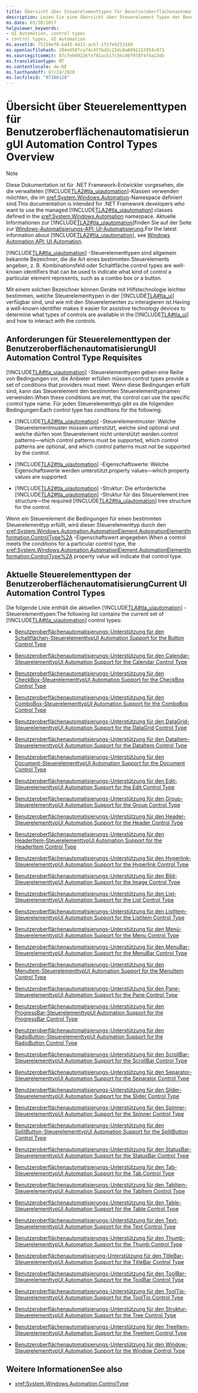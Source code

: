```yaml
---
title: Übersicht über Steuerelementtypen für Benutzeroberflächenautomatisierung
description: Lesen Sie eine Übersicht über Steuerelement Typen der Benutzeroberflächen Automatisierung, bei denen es sich um bekannte Bezeichner handelt, die verwendet werden können, um anzugeben, welche Art von Steuerelement ein Element darstellt.
ms.date: 03/30/2017
helpviewer_keywords:
- UI Automation, control types
- control types, UI Automation
ms.assetid: 75159ef8-bd43-4d13-acb7-1f1fe9253160
ms.openlocfilehash: 204e950fca74c4f7bd2c13dc8a8891152954c071
ms.sourcegitcommit: 87cfeb69226fef01acb17c56c86f978f4f4a13db
ms.translationtype: MT
ms.contentlocale: de-DE
ms.lasthandoff: 07/24/2020
ms.locfileid: "87166128"
---
```

# <a name="ui-automation-control-types-overview"></a><span data-ttu-id="c470a-103">Übersicht über Steuerelementtypen für Benutzeroberflächenautomatisierung</span><span class="sxs-lookup"><span data-stu-id="c470a-103">UI Automation Control Types Overview</span></span>
> [!NOTE]
> <span data-ttu-id="c470a-104">Diese Dokumentation ist für .NET Framework-Entwickler vorgesehen, die die verwalteten [!INCLUDE[TLA2#tla_uiautomation](../../../includes/tla2sharptla-uiautomation-md.md)]-Klassen verwenden möchten, die im <xref:System.Windows.Automation>-Namespace definiert sind.</span><span class="sxs-lookup"><span data-stu-id="c470a-104">This documentation is intended for .NET Framework developers who want to use the managed [!INCLUDE[TLA2#tla_uiautomation](../../../includes/tla2sharptla-uiautomation-md.md)] classes defined in the <xref:System.Windows.Automation> namespace.</span></span> <span data-ttu-id="c470a-105">Aktuelle Informationen zur [!INCLUDE[TLA2#tla_uiautomation](../../../includes/tla2sharptla-uiautomation-md.md)]finden Sie auf der Seite zur [Windows-Automatisierungs-API: UI-Automatisierung](/windows/win32/winauto/entry-uiauto-win32).</span><span class="sxs-lookup"><span data-stu-id="c470a-105">For the latest information about [!INCLUDE[TLA2#tla_uiautomation](../../../includes/tla2sharptla-uiautomation-md.md)], see [Windows Automation API: UI Automation](/windows/win32/winauto/entry-uiauto-win32).</span></span>  
  
 [!INCLUDE[TLA#tla_uiautomation](../../../includes/tlasharptla-uiautomation-md.md)] <span data-ttu-id="c470a-106">-Steuerelementtypen sind allgemein bekannte Bezeichner, die die Art eines bestimmten Steuerelements angeben, z. B. Kombinationsfeld oder Schaltfläche.</span><span class="sxs-lookup"><span data-stu-id="c470a-106">control types are well-known identifiers that can be used to indicate what kind of control a particular element represents, such as a combo box or a button.</span></span>  
  
 <span data-ttu-id="c470a-107">Mit einem solchen Bezeichner können Geräte mit Hilfstechnologie leichter bestimmen, welche Steuerelementtypen in der [!INCLUDE[TLA#tla_ui](../../../includes/tlasharptla-ui-md.md)] verfügbar sind, und wie mit den Steuerelementen zu interagieren ist.</span><span class="sxs-lookup"><span data-stu-id="c470a-107">Having a well-known identifier makes it easier for assistive technology devices to determine what types of controls are available in the [!INCLUDE[TLA#tla_ui](../../../includes/tlasharptla-ui-md.md)] and how to interact with the controls.</span></span>  
  
<a name="UI_Automation_Control_Type_Requisites"></a>
## <a name="ui-automation-control-type-requisites"></a><span data-ttu-id="c470a-108">Anforderungen für Steuerelementtypen der Benutzeroberflächenautomatisierung</span><span class="sxs-lookup"><span data-stu-id="c470a-108">UI Automation Control Type Requisites</span></span>  
 [!INCLUDE[TLA#tla_uiautomation](../../../includes/tlasharptla-uiautomation-md.md)] <span data-ttu-id="c470a-109">-Steuerelementtypen geben eine Reihe von Bedingungen vor, die Anbieter erfüllen müssen.</span><span class="sxs-lookup"><span data-stu-id="c470a-109">control types provide a set of conditions that providers must meet.</span></span> <span data-ttu-id="c470a-110">Wenn diese Bedingungen erfüllt sind, kann das Steuerelement den bestimmten Steuerelementtypnamen verwenden.</span><span class="sxs-lookup"><span data-stu-id="c470a-110">When these conditions are met, the control can use the specific control type name.</span></span> <span data-ttu-id="c470a-111">Für jeden Steuerelementtyp gibt es die folgenden Bedingungen:</span><span class="sxs-lookup"><span data-stu-id="c470a-111">Each control type has conditions for the following:</span></span>  
  
- [!INCLUDE[TLA2#tla_uiautomation](../../../includes/tla2sharptla-uiautomation-md.md)] <span data-ttu-id="c470a-112">-Steuerelementmuster: Welche Steuerelementmuster müssen unterstützt, welche sind optional und welche dürfen vom Steuerelement nicht unterstützt werden.</span><span class="sxs-lookup"><span data-stu-id="c470a-112">control patterns—which control patterns must be supported, which control patterns are optional, and which control patterns must not be supported by the control.</span></span>  
  
- [!INCLUDE[TLA2#tla_uiautomation](../../../includes/tla2sharptla-uiautomation-md.md)] <span data-ttu-id="c470a-113">-Eigenschaftswerte: Welche Eigenschaftswerte werden unterstützt.</span><span class="sxs-lookup"><span data-stu-id="c470a-113">property values—which property values are supported.</span></span>  
  
- [!INCLUDE[TLA2#tla_uiautomation](../../../includes/tla2sharptla-uiautomation-md.md)] <span data-ttu-id="c470a-114">-Struktur: Die erforderliche [!INCLUDE[TLA2#tla_uiautomation](../../../includes/tla2sharptla-uiautomation-md.md)] -Struktur für das Steuerelement.</span><span class="sxs-lookup"><span data-stu-id="c470a-114">tree structure—the required [!INCLUDE[TLA2#tla_uiautomation](../../../includes/tla2sharptla-uiautomation-md.md)] tree structure for the control.</span></span>  
  
 <span data-ttu-id="c470a-115">Wenn ein Steuerelement die Bedingungen für einen bestimmten Steuerelementtyp erfüllt, wird dieser Steuerelementtyp durch den <xref:System.Windows.Automation.AutomationElement.AutomationElementInformation.ControlType%2A> -Eigenschaftswert angegeben.</span><span class="sxs-lookup"><span data-stu-id="c470a-115">When a control meets the conditions for a particular control type, the <xref:System.Windows.Automation.AutomationElement.AutomationElementInformation.ControlType%2A> property value will indicate that control type.</span></span>  
  
<a name="Current_UI_Automation_Control_Types"></a>
## <a name="current-ui-automation-control-types"></a><span data-ttu-id="c470a-116">Aktuelle Steuerelementtypen der Benutzeroberflächenautomatisierung</span><span class="sxs-lookup"><span data-stu-id="c470a-116">Current UI Automation Control Types</span></span>  
 <span data-ttu-id="c470a-117">Die folgende Liste enthält die aktuellen [!INCLUDE[TLA#tla_uiautomation](../../../includes/tlasharptla-uiautomation-md.md)] -Steuerelementtypen:</span><span class="sxs-lookup"><span data-stu-id="c470a-117">The following list contains the current set of [!INCLUDE[TLA#tla_uiautomation](../../../includes/tlasharptla-uiautomation-md.md)] control types:</span></span>  
  
- [<span data-ttu-id="c470a-118">Benutzeroberflächenautomatisierungs-Unterstützung für den Schaltflächen-Steuerelementtyp</span><span class="sxs-lookup"><span data-stu-id="c470a-118">UI Automation Support for the Button Control Type</span></span>](ui-automation-support-for-the-button-control-type.md)  
  
- [<span data-ttu-id="c470a-119">Benutzeroberflächenautomatisierungs-Unterstützung für den Calendar-Steuerelementtyp</span><span class="sxs-lookup"><span data-stu-id="c470a-119">UI Automation Support for the Calendar Control Type</span></span>](ui-automation-support-for-the-calendar-control-type.md)  
  
- [<span data-ttu-id="c470a-120">Benutzeroberflächenautomatisierungs-Unterstützung für den CheckBox-Steuerelementtyp</span><span class="sxs-lookup"><span data-stu-id="c470a-120">UI Automation Support for the CheckBox Control Type</span></span>](ui-automation-support-for-the-checkbox-control-type.md)  
  
- [<span data-ttu-id="c470a-121">Benutzeroberflächenautomatisierungs-Unterstützung für den ComboBox-Steuerelementtyp</span><span class="sxs-lookup"><span data-stu-id="c470a-121">UI Automation Support for the ComboBox Control Type</span></span>](ui-automation-support-for-the-combobox-control-type.md)  
  
- [<span data-ttu-id="c470a-122">Benutzeroberflächenautomatisierungs-Unterstützung für den DataGrid-Steuerelementtyp</span><span class="sxs-lookup"><span data-stu-id="c470a-122">UI Automation Support for the DataGrid Control Type</span></span>](ui-automation-support-for-the-datagrid-control-type.md)  
  
- [<span data-ttu-id="c470a-123">Benutzeroberflächenautomatisierungs-Unterstützung für den DataItem-Steuerelementtyp</span><span class="sxs-lookup"><span data-stu-id="c470a-123">UI Automation Support for the DataItem Control Type</span></span>](ui-automation-support-for-the-dataitem-control-type.md)  
  
- [<span data-ttu-id="c470a-124">Benutzeroberflächenautomatisierungs-Unterstützung für den Document-Steuerelementtyp</span><span class="sxs-lookup"><span data-stu-id="c470a-124">UI Automation Support for the Document Control Type</span></span>](ui-automation-support-for-the-document-control-type.md)  
  
- [<span data-ttu-id="c470a-125">Benutzeroberflächenautomatisierungs-Unterstützung für den Edit-Steuerelementtyp</span><span class="sxs-lookup"><span data-stu-id="c470a-125">UI Automation Support for the Edit Control Type</span></span>](ui-automation-support-for-the-edit-control-type.md)  
  
- [<span data-ttu-id="c470a-126">Benutzeroberflächenautomatisierungs-Unterstützung für den Group-Steuerelementtyp</span><span class="sxs-lookup"><span data-stu-id="c470a-126">UI Automation Support for the Group Control Type</span></span>](ui-automation-support-for-the-group-control-type.md)  
  
- [<span data-ttu-id="c470a-127">Benutzeroberflächenautomatisierungs-Unterstützung für den Header-Steuerelementtyp</span><span class="sxs-lookup"><span data-stu-id="c470a-127">UI Automation Support for the Header Control Type</span></span>](ui-automation-support-for-the-header-control-type.md)  
  
- [<span data-ttu-id="c470a-128">Benutzeroberflächenautomatisierungs-Unterstützung für den HeaderItem-Steuerelementtyp</span><span class="sxs-lookup"><span data-stu-id="c470a-128">UI Automation Support for the HeaderItem Control Type</span></span>](ui-automation-support-for-the-headeritem-control-type.md)  
  
- [<span data-ttu-id="c470a-129">Benutzeroberflächenautomatisierungs-Unterstützung für den Hyperlink-Steuerelementtyp</span><span class="sxs-lookup"><span data-stu-id="c470a-129">UI Automation Support for the Hyperlink Control Type</span></span>](ui-automation-support-for-the-hyperlink-control-type.md)  
  
- [<span data-ttu-id="c470a-130">Benutzeroberflächenautomatisierungs-Unterstützung für den Bild-Steuerelementtyp</span><span class="sxs-lookup"><span data-stu-id="c470a-130">UI Automation Support for the Image Control Type</span></span>](ui-automation-support-for-the-image-control-type.md)  
  
- [<span data-ttu-id="c470a-131">Benutzeroberflächenautomatisierungs-Unterstützung für den List-Steuerelementtyp</span><span class="sxs-lookup"><span data-stu-id="c470a-131">UI Automation Support for the List Control Type</span></span>](ui-automation-support-for-the-list-control-type.md)  
  
- [<span data-ttu-id="c470a-132">Benutzeroberflächenautomatisierungs-Unterstützung für den ListItem-Steuerelementtyp</span><span class="sxs-lookup"><span data-stu-id="c470a-132">UI Automation Support for the ListItem Control Type</span></span>](ui-automation-support-for-the-listitem-control-type.md)  
  
- [<span data-ttu-id="c470a-133">Benutzeroberflächenautomatisierungs-Unterstützung für den Menü-Steuerelementtyp</span><span class="sxs-lookup"><span data-stu-id="c470a-133">UI Automation Support for the Menu Control Type</span></span>](ui-automation-support-for-the-menu-control-type.md)  
  
- [<span data-ttu-id="c470a-134">Benutzeroberflächenautomatisierungs-Unterstützung für den MenuBar-Steuerelementtyp</span><span class="sxs-lookup"><span data-stu-id="c470a-134">UI Automation Support for the MenuBar Control Type</span></span>](ui-automation-support-for-the-menubar-control-type.md)  
  
- [<span data-ttu-id="c470a-135">Benutzeroberflächenautomatisierungs-Unterstützung für den MenuItem-Steuerelementtyp</span><span class="sxs-lookup"><span data-stu-id="c470a-135">UI Automation Support for the MenuItem Control Type</span></span>](ui-automation-support-for-the-menuitem-control-type.md)  
  
- [<span data-ttu-id="c470a-136">Benutzeroberflächenautomatisierungs-Unterstützung für den Pane-Steuerelementtyp</span><span class="sxs-lookup"><span data-stu-id="c470a-136">UI Automation Support for the Pane Control Type</span></span>](ui-automation-support-for-the-pane-control-type.md)  
  
- [<span data-ttu-id="c470a-137">Benutzeroberflächenautomatisierungs-Unterstützung für den ProgressBar-Steuerelementtyp</span><span class="sxs-lookup"><span data-stu-id="c470a-137">UI Automation Support for the ProgressBar Control Type</span></span>](ui-automation-support-for-the-progressbar-control-type.md)  
  
- [<span data-ttu-id="c470a-138">Benutzeroberflächenautomatisierungs-Unterstützung für den RadioButton-Steuerelementtyp</span><span class="sxs-lookup"><span data-stu-id="c470a-138">UI Automation Support for the RadioButton Control Type</span></span>](ui-automation-support-for-the-radiobutton-control-type.md)  
  
- [<span data-ttu-id="c470a-139">Benutzeroberflächenautomatisierungs-Unterstützung für den ScrollBar-Steuerelementtyp</span><span class="sxs-lookup"><span data-stu-id="c470a-139">UI Automation Support for the ScrollBar Control Type</span></span>](ui-automation-support-for-the-scrollbar-control-type.md)  
  
- [<span data-ttu-id="c470a-140">Benutzeroberflächenautomatisierungs-Unterstützung für den Separator-Steuerelementtyp</span><span class="sxs-lookup"><span data-stu-id="c470a-140">UI Automation Support for the Separator Control Type</span></span>](ui-automation-support-for-the-separator-control-type.md)  
  
- [<span data-ttu-id="c470a-141">Benutzeroberflächenautomatisierungs-Unterstützung für den Slider-Steuerelementtyp</span><span class="sxs-lookup"><span data-stu-id="c470a-141">UI Automation Support for the Slider Control Type</span></span>](ui-automation-support-for-the-slider-control-type.md)  
  
- [<span data-ttu-id="c470a-142">Benutzeroberflächenautomatisierungs-Unterstützung für den Spinner-Steuerelementtyp</span><span class="sxs-lookup"><span data-stu-id="c470a-142">UI Automation Support for the Spinner Control Type</span></span>](ui-automation-support-for-the-spinner-control-type.md)  
  
- [<span data-ttu-id="c470a-143">Benutzeroberflächenautomatisierungs-Unterstützung für den SplitButton-Steuerelementtyp</span><span class="sxs-lookup"><span data-stu-id="c470a-143">UI Automation Support for the SplitButton Control Type</span></span>](ui-automation-support-for-the-splitbutton-control-type.md)  
  
- [<span data-ttu-id="c470a-144">Benutzeroberflächenautomatisierungs-Unterstützung für den StatusBar-Steuerelementtyp</span><span class="sxs-lookup"><span data-stu-id="c470a-144">UI Automation Support for the StatusBar Control Type</span></span>](ui-automation-support-for-the-statusbar-control-type.md)  
  
- [<span data-ttu-id="c470a-145">Benutzeroberflächenautomatisierungs-Unterstützung für den Tab-Steuerelementtyp</span><span class="sxs-lookup"><span data-stu-id="c470a-145">UI Automation Support for the Tab Control Type</span></span>](ui-automation-support-for-the-tab-control-type.md)  
  
- [<span data-ttu-id="c470a-146">Benutzeroberflächenautomatisierungs-Unterstützung für den TabItem-Steuerelementtyp</span><span class="sxs-lookup"><span data-stu-id="c470a-146">UI Automation Support for the TabItem Control Type</span></span>](ui-automation-support-for-the-tabitem-control-type.md)  
  
- [<span data-ttu-id="c470a-147">Benutzeroberflächenautomatisierungs-Unterstützung für den Table-Steuerelementtyp</span><span class="sxs-lookup"><span data-stu-id="c470a-147">UI Automation Support for the Table Control Type</span></span>](ui-automation-support-for-the-table-control-type.md)  
  
- [<span data-ttu-id="c470a-148">Benutzeroberflächenautomatisierungs-Unterstützung für den Text-Steuerelementtyp</span><span class="sxs-lookup"><span data-stu-id="c470a-148">UI Automation Support for the Text Control Type</span></span>](ui-automation-support-for-the-text-control-type.md)  
  
- [<span data-ttu-id="c470a-149">Benutzeroberflächenautomatisierungs-Unterstützung für den Thumb-Steuerelementtyp</span><span class="sxs-lookup"><span data-stu-id="c470a-149">UI Automation Support for the Thumb Control Type</span></span>](ui-automation-support-for-the-thumb-control-type.md)  
  
- [<span data-ttu-id="c470a-150">Benutzeroberflächenautomatisierung-Unterstützung für den TitleBar-Steuerelementtyp</span><span class="sxs-lookup"><span data-stu-id="c470a-150">UI Automation Support for the TitleBar Control Type</span></span>](ui-automation-support-for-the-titlebar-control-type.md)  
  
- [<span data-ttu-id="c470a-151">Benutzeroberflächenautomatisierungs-Unterstützung für den ToolBar-Steuerelementtyp</span><span class="sxs-lookup"><span data-stu-id="c470a-151">UI Automation Support for the ToolBar Control Type</span></span>](ui-automation-support-for-the-toolbar-control-type.md)  
  
- [<span data-ttu-id="c470a-152">Benutzeroberflächenautomatisierungs-Unterstützung für den ToolTip-Steuerelementtyp</span><span class="sxs-lookup"><span data-stu-id="c470a-152">UI Automation Support for the ToolTip Control Type</span></span>](ui-automation-support-for-the-tooltip-control-type.md)  
  
- [<span data-ttu-id="c470a-153">Benutzeroberflächenautomatisierungs-Unterstützung für den Struktur-Steuerelementtyp</span><span class="sxs-lookup"><span data-stu-id="c470a-153">UI Automation Support for the Tree Control Type</span></span>](ui-automation-support-for-the-tree-control-type.md)  
  
- [<span data-ttu-id="c470a-154">Benutzeroberflächenautomatisierungs-Unterstützung für den TreeItem-Steuerelementtyp</span><span class="sxs-lookup"><span data-stu-id="c470a-154">UI Automation Support for the TreeItem Control Type</span></span>](ui-automation-support-for-the-treeitem-control-type.md)  
  
- [<span data-ttu-id="c470a-155">Benutzeroberflächenautomatisierungs-Unterstützung für den Window-Steuerelementtyp</span><span class="sxs-lookup"><span data-stu-id="c470a-155">UI Automation Support for the Window Control Type</span></span>](ui-automation-support-for-the-window-control-type.md)  
  
## <a name="see-also"></a><span data-ttu-id="c470a-156">Weitere Informationen</span><span class="sxs-lookup"><span data-stu-id="c470a-156">See also</span></span>

- <xref:System.Windows.Automation.ControlType>
